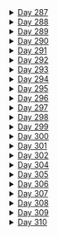 <details><summary><u>Day 287</u></summary><p>

- ✅ [Completed  Daily Workout Problem in Elevate]()
- ✅ [Completed Daily Workout Problem in lumosity]()
- ✅ [Solved Daily Challenge in Brilliant.org]()
- ✅ Chess.com 
  - ✅ [Solved Some Puzzles]()
  - ✅ [Played Puzzle Rush]()
  - ✅ [Solved Daily Puzzle]()
  - ✅ [Played puzzle battle with random person]()
- 🤨[Case study ~ " "]()
- 👂🏻 [Watched a Youtube video ""]()
- 💰📈 [Finshots (financial news) ~ ""]()
- 💰📈 [Financial education ~ ""]()
</p></details>

<details><summary><u>Day 288</u></summary><p>

- ✅ [Completed  Daily Workout Problem in Elevate]()
- ✅ [Completed Daily Workout Problem in lumosity]()
- ✅ [Solved Daily Challenge in Brilliant.org]()
- ✅ Chess.com 
  - ✅ [Solved Some Puzzles]()
  - ✅ [Played Puzzle Rush]()
  - ✅ [Solved Daily Puzzle]()
  - ✅ [Played puzzle battle with random person]()
- 🤨[Case study ~ " "]()
- 👂🏻 [Watched a Youtube video ""]()
- 💰📈 [Finshots (financial news) ~ ""]()
- 💰📈 [Financial education ~ ""]()
</p></details>


<details><summary><u>Day 289</u></summary><p>

- ✅ [Completed  Daily Workout Problem in Elevate]()
- ✅ [Completed Daily Workout Problem in lumosity]()
- ✅ [Solved Daily Challenge in Brilliant.org]()
- ✅ Chess.com 
  - ✅ [Solved Some Puzzles]()
  - ✅ [Played Puzzle Rush]()
  - ✅ [Solved Daily Puzzle]()
  - ✅ [Played puzzle battle with random person]()
- 🤨[Case study ~ " "]()
- 👂🏻 [Watched a Youtube video ""]()
- 💰📈 [Finshots (financial news) ~ ""]()
- 💰📈 [Financial education ~ ""]()
</p></details>

<details><summary><u>Day 290</u></summary><p>

- ✅ [Completed  Daily Workout Problem in Elevate]()
- ✅ [Completed Daily Workout Problem in lumosity]()
- ✅ [Solved Daily Challenge in Brilliant.org]()
- ✅ Chess.com 
  - ✅ [Solved Some Puzzles]()
  - ✅ [Played Puzzle Rush]()
  - ✅ [Solved Daily Puzzle]()
  - ✅ [Played puzzle battle with random person]()
- 🤨[Case study ~ " "]()
- 👂🏻 [Watched a Youtube video ""]()
- 💰📈 [Finshots (financial news) ~ ""]()
- 💰📈 [Financial education ~ ""]()
</p></details>

<details><summary><u>Day 291</u></summary><p>

- ✅ [Completed  Daily Workout Problem in Elevate]()
- ✅ [Completed Daily Workout Problem in lumosity]()
- ✅ [Solved Daily Challenge in Brilliant.org]()
- ✅ Chess.com 
  - ✅ [Solved Some Puzzles]()
  - ✅ [Played Puzzle Rush]()
  - ✅ [Solved Daily Puzzle]()
  - ✅ [Played puzzle battle with random person]()
- 🤨[Case study ~ " "]()
- 👂🏻 [Watched a Youtube video ""]()
- 💰📈 [Finshots (financial news) ~ ""]()
- 💰📈 [Financial education ~ ""]()
</p></details>

<details><summary><u>Day 292</u></summary><p>

- ✅ [Completed  Daily Workout Problem in Elevate]()
- ✅ [Completed Daily Workout Problem in lumosity]()
- ✅ [Solved Daily Challenge in Brilliant.org]()
- ✅ Chess.com 
  - ✅ [Solved Some Puzzles]()
  - ✅ [Played Puzzle Rush]()
  - ✅ [Solved Daily Puzzle]()
  - ✅ [Played puzzle battle with random person]()
- 🤨[Case study ~ " "]()
- 👂🏻 [Watched a Youtube video ""]()
- 💰📈 [Finshots (financial news) ~ ""]()
- 💰📈 [Financial education ~ ""]()
</p></details>

<details><summary><u>Day 293</u></summary><p>

- ✅ [Completed  Daily Workout Problem in Elevate]()
- ✅ [Completed Daily Workout Problem in lumosity]()
- ✅ [Solved Daily Challenge in Brilliant.org]()
- ✅ Chess.com 
  - ✅ [Solved Some Puzzles]()
  - ✅ [Played Puzzle Rush]()
  - ✅ [Solved Daily Puzzle]()
  - ✅ [Played puzzle battle with random person]()
- 🤨[Case study ~ " "]()
- 👂🏻 [Watched a Youtube video ""]()
- 💰📈 [Finshots (financial news) ~ ""]()
- 💰📈 [Financial education ~ ""]()
</p></details>

<details><summary><u>Day 294</u></summary><p>

- ✅ [Completed  Daily Workout Problem in Elevate]()
- ✅ [Completed Daily Workout Problem in lumosity]()
- ✅ [Solved Daily Challenge in Brilliant.org]()
- ✅ Chess.com 
  - ✅ [Solved Some Puzzles]()
  - ✅ [Played Puzzle Rush]()
  - ✅ [Solved Daily Puzzle]()
  - ✅ [Played puzzle battle with random person]()
- 🤨[Case study ~ " "]()
- 👂🏻 [Watched a Youtube video ""]()
- 💰📈 [Finshots (financial news) ~ ""]()
- 💰📈 [Financial education ~ ""]()
</p></details>

<details><summary><u>Day 295</u></summary><p>

- ✅ [Completed  Daily Workout Problem in Elevate]()
- ✅ [Completed Daily Workout Problem in lumosity]()
- ✅ [Solved Daily Challenge in Brilliant.org]()
- ✅ Chess.com 
  - ✅ [Solved Some Puzzles]()
  - ✅ [Played Puzzle Rush]()
  - ✅ [Solved Daily Puzzle]()
  - ✅ [Played puzzle battle with random person]()
- 🤨[Case study ~ " "]()
- 👂🏻 [Watched a Youtube video ""]()
- 💰📈 [Finshots (financial news) ~ ""]()
- 💰📈 [Financial education ~ ""]()
</p></details>

<details><summary><u>Day 296</u></summary><p>

- ✅ [Completed  Daily Workout Problem in Elevate]()
- ✅ [Completed Daily Workout Problem in lumosity]()
- ✅ [Solved Daily Challenge in Brilliant.org]()
- ✅ Chess.com 
  - ✅ [Solved Some Puzzles]()
  - ✅ [Played Puzzle Rush]()
  - ✅ [Solved Daily Puzzle]()
  - ✅ [Played puzzle battle with random person]()
- 🤨[Case study ~ " "]()
- 👂🏻 [Watched a Youtube video ""]()
- 💰📈 [Finshots (financial news) ~ ""]()
- 💰📈 [Financial education ~ ""]()
</p></details>

<details><summary><u>Day 297</u></summary><p>

- ✅ [Completed  Daily Workout Problem in Elevate]()
- ✅ [Completed Daily Workout Problem in lumosity]()
- ✅ [Solved Daily Challenge in Brilliant.org]()
- ✅ Chess.com 
  - ✅ [Solved Some Puzzles]()
  - ✅ [Played Puzzle Rush]()
  - ✅ [Solved Daily Puzzle]()
  - ✅ [Played puzzle battle with random person]()
- 🤨[Case study ~ " "]()
- 👂🏻 [Watched a Youtube video ""]()
- 💰📈 [Finshots (financial news) ~ ""]()
- 💰📈 [Financial education ~ ""]()
</p></details>

<details><summary><u>Day 298</u></summary><p>

- ✅ [Completed  Daily Workout Problem in Elevate]()
- ✅ [Completed Daily Workout Problem in lumosity]()
- ✅ [Solved Daily Challenge in Brilliant.org]()
- ✅ Chess.com 
  - ✅ [Solved Some Puzzles]()
  - ✅ [Played Puzzle Rush]()
  - ✅ [Solved Daily Puzzle]()
  - ✅ [Played puzzle battle with random person]()
- 🤨[Case study ~ " "]()
- 👂🏻 [Watched a Youtube video ""]()
- 💰📈 [Finshots (financial news) ~ ""]()
- 💰📈 [Financial education ~ ""]()
</p></details>

<details><summary><u>Day 299</u></summary><p>

- ✅ [Completed  Daily Workout Problem in Elevate]()
- ✅ [Completed Daily Workout Problem in lumosity]()
- ✅ [Solved Daily Challenge in Brilliant.org]()
- ✅ Chess.com 
  - ✅ [Solved Some Puzzles]()
  - ✅ [Played Puzzle Rush]()
  - ✅ [Solved Daily Puzzle]()
  - ✅ [Played puzzle battle with random person]()
- 🤨[Case study ~ " "]()
- 👂🏻 [Watched a Youtube video ""]()
- 💰📈 [Finshots (financial news) ~ ""]()
- 💰📈 [Financial education ~ ""]()
</p></details>


<details><summary><u>Day 300</u></summary><p>

- ✅ [Completed  Daily Workout Problem in Elevate]()
- ✅ [Completed Daily Workout Problem in lumosity]()
- ✅ [Solved Daily Challenge in Brilliant.org]()
- ✅ Chess.com 
  - ✅ [Solved Some Puzzles]()
  - ✅ [Played Puzzle Rush]()
  - ✅ [Solved Daily Puzzle]()
  - ✅ [Played puzzle battle with random person]()
- 🤨[Case study ~ " "]()
- 👂🏻 [Watched a Youtube video ""]()
- 💰📈 [Finshots (financial news) ~ ""]()
- 💰📈 [Financial education ~ ""]()
</p></details>


<details><summary><u>Day 301</u></summary><p>

- ✅ [Completed  Daily Workout Problem in Elevate]()
- ✅ [Completed Daily Workout Problem in lumosity]()
- ✅ [Solved Daily Challenge in Brilliant.org]()
- ✅ Chess.com 
  - ✅ [Solved Some Puzzles]()
  - ✅ [Played Puzzle Rush]()
  - ✅ [Solved Daily Puzzle]()
  - ✅ [Played puzzle battle with random person]()
- 🤨[Case study ~ " "]()
- 👂🏻 [Watched a Youtube video ""]()
- 💰📈 [Finshots (financial news) ~ ""]()
- 💰📈 [Financial education ~ ""]()
</p></details>


<details><summary><u>Day 302</u></summary><p>

- ✅ [Completed  Daily Workout Problem in Elevate]()
- ✅ [Completed Daily Workout Problem in lumosity]()
- ✅ [Solved Daily Challenge in Brilliant.org]()
- ✅ Chess.com 
  - ✅ [Solved Some Puzzles]()
  - ✅ [Played Puzzle Rush]()
  - ✅ [Solved Daily Puzzle]()
  - ✅ [Played puzzle battle with random person]()
- 🤨[Case study ~ " "]()
- 👂🏻 [Watched a Youtube video ""]()
- 💰📈 [Finshots (financial news) ~ ""]()
- 💰📈 [Financial education ~ ""]()
</p></details>


<details><summary><u>Day 304</u></summary><p>

- ✅ [Completed  Daily Workout Problem in Elevate]()
- ✅ [Completed Daily Workout Problem in lumosity]()
- ✅ [Solved Daily Challenge in Brilliant.org]()
- ✅ Chess.com 
  - ✅ [Solved Some Puzzles]()
  - ✅ [Played Puzzle Rush]()
  - ✅ [Solved Daily Puzzle]()
  - ✅ [Played puzzle battle with random person]()
- 🤨[Case study ~ " "]()
- 👂🏻 [Watched a Youtube video ""]()
- 💰📈 [Finshots (financial news) ~ ""]()
- 💰📈 [Financial education ~ ""]()
</p></details>

<details><summary><u>Day 305</u></summary><p>

- ✅ [Completed  Daily Workout Problem in Elevate]()
- ✅ [Completed Daily Workout Problem in lumosity]()
- ✅ [Solved Daily Challenge in Brilliant.org]()
- ✅ Chess.com 
  - ✅ [Solved Some Puzzles]()
  - ✅ [Played Puzzle Rush]()
  - ✅ [Solved Daily Puzzle]()
  - ✅ [Played puzzle battle with random person]()
- 🤨[Case study ~ " "]()
- 👂🏻 [Watched a Youtube video ""]()
- 💰📈 [Finshots (financial news) ~ ""]()
- 💰📈 [Financial education ~ ""]()
</p></details>

<details><summary><u>Day 306</u></summary><p>

- ✅ [Completed  Daily Workout Problem in Elevate]()
- ✅ [Completed Daily Workout Problem in lumosity]()
- ✅ [Solved Daily Challenge in Brilliant.org]()
- ✅ Chess.com 
  - ✅ [Solved Some Puzzles]()
  - ✅ [Played Puzzle Rush]()
  - ✅ [Solved Daily Puzzle]()
  - ✅ [Played puzzle battle with random person]()
- 🤨[Case study ~ " "]()
- 👂🏻 [Watched a Youtube video ""]()
- 💰📈 [Finshots (financial news) ~ ""]()
- 💰📈 [Financial education ~ ""]()
</p></details>

<details><summary><u>Day 307</u></summary><p>

- ✅ [Completed  Daily Workout Problem in Elevate]()
- ✅ [Completed Daily Workout Problem in lumosity]()
- ✅ [Solved Daily Challenge in Brilliant.org]()
- ✅ Chess.com 
  - ✅ [Solved Some Puzzles]()
  - ✅ [Played Puzzle Rush]()
  - ✅ [Solved Daily Puzzle]()
  - ✅ [Played puzzle battle with random person]()
- 🤨[Case study ~ " "]()
- 👂🏻 [Watched a Youtube video ""]()
- 💰📈 [Finshots (financial news) ~ ""]()
- 💰📈 [Financial education ~ ""]()
</p></details>

<details><summary><u>Day 308</u></summary><p>

- ✅ [Completed  Daily Workout Problem in Elevate]()
- ✅ [Completed Daily Workout Problem in lumosity]()
- ✅ [Solved Daily Challenge in Brilliant.org]()
- ✅ Chess.com 
  - ✅ [Solved Some Puzzles]()
  - ✅ [Played Puzzle Rush]()
  - ✅ [Solved Daily Puzzle]()
  - ✅ [Played puzzle battle with random person]()
- 🤨[Case study ~ " "]()
- 👂🏻 [Watched a Youtube video ""]()
- 💰📈 [Finshots (financial news) ~ ""]()
- 💰📈 [Financial education ~ ""]()
</p></details> 

<details><summary><u>Day 309</u></summary><p>

- ✅ [Completed  Daily Workout Problem in Elevate]()
- ✅ [Completed Daily Workout Problem in lumosity]()
- ✅ [Solved Daily Challenge in Brilliant.org]()
- ✅ Chess.com 
  - ✅ [Solved Some Puzzles]()
  - ✅ [Played Puzzle Rush]()
  - ✅ [Solved Daily Puzzle]()
  - ✅ [Played puzzle battle with random person]()
- 🤨[Case study ~ " "]()
- 👂🏻 [Watched a Youtube video ""]()
- 💰📈 [Finshots (financial news) ~ ""]()
- 💰📈 [Financial education ~ ""]()
</p></details> 

<details><summary><u>Day 310</u></summary><p>

- ✅ [Completed  Daily Workout Problem in Elevate]()
- ✅ [Completed Daily Workout Problem in lumosity]()
- ✅ [Solved Daily Challenge in Brilliant.org]()
- ✅ Chess.com 
  - ✅ [Solved Some Puzzles]()
  - ✅ [Played Puzzle Rush]()
  - ✅ [Solved Daily Puzzle]()
  - ✅ [Played puzzle battle with random person]()
- 🤨[Case study ~ " "]()
- 👂🏻 [Watched a Youtube video ""]()
- 💰📈 [Finshots (financial news) ~ ""]()
- 💰📈 [Financial education ~ ""]()
</p></details> 